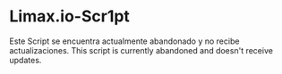 # Limax.io-Scr1pt
Este Script se encuentra actualmente abandonado y no recibe actualizaciones.
This script is currently abandoned and doesn't receive updates.

